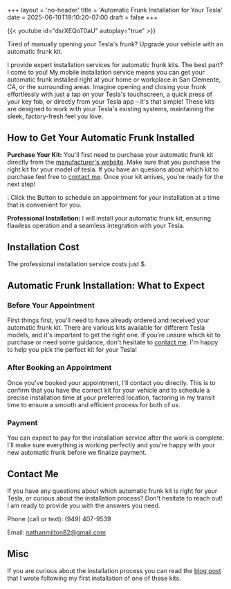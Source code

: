 +++
layout = 'no-header'
title = 'Automatic Frunk Installation for Your Tesla'
date = 2025-06-10T19:10:20-07:00
draft = false
+++

{{< youtube id="dsrXEQoT0aU" autoplay="true" >}}

Tired of manually opening your Tesla's frunk? Upgrade your vehicle with an automatic frunk kit.

I provide expert installation services for automatic frunk kits. The best part? I come to you! My mobile installation service means you can get your automatic frunk installed right at your home or workplace in San Clemente, CA, or the surrounding areas. Imagine opening and closing your frunk effortlessly with just a tap on your Tesla's touchscreen, a quick press of your key fob, or directly from your Tesla app – it's that simple! These kits are designed to work with your Tesla's existing systems, maintaining the sleek, factory-fresh feel you love.

## How to Get Your Automatic Frunk Installed

**Purchase Your Kit:** You'll first need to purchase your automatic frunk kit directly from the [manufacturer's website](https://www.tvibex.com/products/auto-power-frunk-for-tesla-model-3-y-highland-3?variant=45381766906005). Make sure that you purchase the right kit for your model of tesla. If you have an quesions about which kit to purchase feel free to [contact me](#contact-me). Once your kit arrives, you're ready for the next step!
 
<!-- Google Calendar Appointment Scheduling begin -->
<link href="https://calendar.google.com/calendar/scheduling-button-script.css" rel="stylesheet">
<script src="https://calendar.google.com/calendar/scheduling-button-script.js" async></script>
<script>
(function() {
  var target = document.currentScript;
  window.addEventListener('load', function() {
    calendar.schedulingButton.load({
      url: 'https://calendar.google.com/calendar/appointments/schedules/AcZssZ2hgjDrOrHlwOUrsf57QFy_bEfa_uNfu_USG7mwMCS4EU4YXbCcy90o9RbmNfszE0yN9l-HKve5?gv=true',
      color: '#039BE5',
      label: 'Book an appointment',
      target,
    });
  });
})();
</script>
<!-- end Google Calendar Appointment Scheduling -->
 : Click the Button to schedule an appointment for your installation at a time that is convenient for you.

**Professional Installation:** I will install your automatic frunk kit, ensuring flawless operation and a seamless integration with your Tesla.

## Installation Cost 
The professional installation service costs just $.

## Automatic Frunk Installation: What to Expect

### Before Your Appointment

First things first, you'll need to have already ordered and received your automatic frunk kit. There are various kits available for different Tesla models, and it's important to get the right one. If you're unsure which kit to purchase or need some guidance, don't hesitate to [contact me](#contact-me). I'm happy to help you pick the perfect kit for your Tesla!

### After Booking an Appointment
Once you've booked your appointment, I'll contact you directly. This is to confirm that you have the correct kit for your vehicle and to schedule a precise installation time at your preferred location, factoring in my transit time to ensure a smooth and efficient process for both of us.

### Payment
You can expect to pay for the installation service after the work is complete. I'll make sure everything is working perfectly and you're happy with your new automatic frunk before we finalize payment.

## Contact Me
If you have any questions about which automatic frunk kit is right for your Tesla, or curious about the installation process? Don't hesitate to reach out! I am ready to provide you with the answers you need.

Phone (call or text): ‪(949) 407-9539‬

Email: nathanmilton82@gmail.com


## Misc

If you are curious about the installation process you can read the [blog post](https://nathanmilton.com/post/2025/05/24/telsa-automatic-frunk-install/) that I wrote following my first installation of one of these kits.







